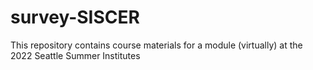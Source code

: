 # survey-SISCER

This repository contains course materials for a module (virtually) at the 2022 Seattle Summer Institutes
